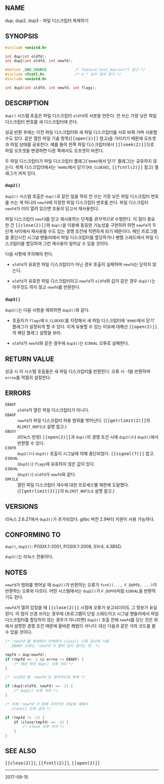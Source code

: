 ## NAME

dup, dup2, dup3 - 파일 디스크립터 복제하기

## SYNOPSIS

```c
#include <unistd.h>

int dup(int oldfd);
int dup2(int oldfd, int newfd);

#define _GNU_SOURCE             /* feature_test_macros(7) 참고 */
#include <fcntl.h>              /* O_* 상수 정의 얻기 */
#include <unistd.h>

int dup3(int oldfd, int newfd, int flags);
```

## DESCRIPTION

`dup()` 시스템 호출은 파일 디스크립터 `oldfd`의 사본을 만든다. 안 쓰는 가장 낮은 파일 디스크립터 번호를 새 디스크립터에 쓴다.

성공 반환 후에는 이전 파일 디스크립터와 새 파일 디스크립터를 서로 바꿔 가며 사용할 수도 있다. 같은 열린 파일 기술 항목(<tt>[[open(2)]]</tt> 참고)을 가리키기 때문에 오프셋과 파일 상태를 공유한다. 예를 들어 한쪽 파일 디스크립터에서 <tt>[[lseek(2)]]</tt>으로 파일 오프셋을 변경하면 다른 쪽에서도 오프셋이 바뀐다.

두 파일 디스크립터가 파일 디스크립터 플래그('exec에서 닫기' 플래그)는 공유하지 않는다. 복제 디스크립터에서는 'exec에서 닫기'(<code>FD_CLOEXEC</code>, <tt>[[fcntl(2)]]</tt> 참고) 플래그가 꺼져 있다.

### `dup2()`

`dup2()` 시스템 호출은 `dup()`과 같은 일을 하되 안 쓰는 가장 낮은 파일 디스크립터 번호를 쓰는 게 아니라 `newfd`에 지정한 파일 디스크립터 번호를 쓴다. 파일 디스크립터 `newfd`가 이미 열려 있으면 조용히 닫고서 재사용한다.

파일 디스크립터 `newfd`를 닫고 재사용하는 단계를 *원자적으로* 수행한다. 이 점이 중요한 건 <tt>[[close(2)]]</tt>와 `dup()`을 이용해 동등한 기능성을 구현하려 하면 `newfd`가 두 단계 사이에서 재사용될 수도 있는 경쟁 조건에 직면하게 되기 때문이다. 메인 프로그램을 중단시킨 시그널 핸들러에서 파일 디스크립터를 할당하거나 병렬 스레드에서 파일 디스크립터를 할당하여 그런 재사용이 일어날 수 있을 것이다.

다음 사항에 주의해야 한다.

* `oldfd`가 유효한 파일 디스크립터가 아닌 경우 호출이 실패하며 `newfd`는 닫히지 않는다.

* `oldfd`가 유효한 파일 디스크립터이고 `newfd`가 `oldfd`와 값이 같은 경우 `dup2()`는 아무것도 하지 않고 `newfd`를 반환한다.

### `dup3()`

`dup3()`는 다음 사항을 제외하면 `dup2()`와 같다.

* 호출자가 `flags`에 `O_CLOEXEC`를 지정해서 새 파일 디스크립터에 'exec에서 닫기' 플래그가 설정되게 할 수 있다. 이게 유용할 수 있는 이유에 대해선 <tt>[[open(2)]]</tt>의 해당 플래그 설명을 보라.

* `oldfd`가 `newfd`와 같은 경우에 `dup3()`는 `EINVAL` 오류로 실패한다.

## RETURN VALUE

성공 시 이 시스템 호출들은 새 파일 디스크립터를 반환한다. 오류 시 -1을 반환하며 `errno`를 적절히 설정한다.

## ERRORS

<dl>
<dt><code>EBADF</code></dt>
<dd><code>oldfd</code>가 열린 파일 디스크립터가 아니다.</dd>
<dt><code>EBADF</code></dt>
<dd><code>newfd</code>가 파일 디스크립터 허용 범위를 벗어난다. (<tt>[[getrlimit(2)]]</tt>의 <code>RLIMIT_NOFILE</code> 설명 참고.)</dd>
<dt><code>EBUSY</code></dt>
<dd>(리눅스 한정) <tt>[[open(2)]]</tt>과 <code>dup()</code>의 경쟁 조건 시에 <code>dup2()</code>나 <code>dup3()</code>에서 반환할 수 있다.</dd>
<dt><code>EINTR</code></dt>
<dd><code>dup2()</code>나 <code>dup3()</code> 호출이 시그널에 의해 중단되었다. <tt>[[signal(7)]]</tt> 참고.</dd>
<dt><code>EINVAL</code></dt>
<dd>(<code>dup3()</code>) <code>flags</code>에 유효하지 않은 값이 있다.</dd>
<dt><code>EINVAL</code></dt>
<dd>(<code>dup3()</code>) <code>oldfd</code>가 <code>newfd</code>와 같다.</dd>
<dt><code>EMFILE</code></dt>
<dd>열린 파일 디스크립터 개수에 대한 프로세스별 제한에 도달했다. (<tt>[[getrlimit(2)]]</tt>의 <code>RLIMIT_NOFILE</code> 설명 참고.)</dd>
</dl>

## VERSIONS

리눅스 2.6.27에서 `dup3()`가 추가되었다. glibc 버전 2.9부터 지원이 사용 가능하다.

## CONFORMING TO

`dup()`, `dup2()`: POSIX.1-2001, POSIX.1-2008, SVr4, 4.3BSD.

`dup3()`는 리눅스 전용이다.

## NOTES

`newfd`가 범위를 벗어날 때 `dup2()`가 반환하는 오류가 `fcntl(..., F_DUPFD, ...)`이 반환하는 오류와 다르다. 어떤 시스템에서는 `dup2()`가 `F_DUPFD`처럼 `EINVAL`을 반환하기도 한다.

`newfd`가 열려 있었을 때 <tt>[[close(2)]]</tt> 시점에 오류가 보고되더라도 그 정보가 유실된다. 이 점이 신경 쓰이는 경우에 (프로그램이 단일 스레드이고 시그널 핸들러에서 파일 디스크립터를 할당하지 않는 경우가 아니라면) `dup2()` 호출 전에 `newfd`를 닫는 것은 위에서 설명한 경쟁 조건 때문에 올바른 해법이 *아니다*. 대신 다음과 같은 식의 코드를 쓸 수 있을 것이다.

```c
/* 'newfd'를 복제해서 아래에서 close() 오류 검사에 사용.
   EBADF 오류는 'newfd'가 열려 있지 않다는 뜻. */

tmpfd = dup(newfd);
if (tmpfd == -1 && errno != EBADF) {
    /* 예상 외의 dup() 오류 처리 */
}

/* 'oldfd'를 'newfd'로 원자적으로 복제 */

if (dup2(oldfd, newfd) == -1) {
    /* dup2() 오류 처리 */
}

/* 이제 'newfd'가 원래 가리키던 파일에 대해서
   close() 오류 검사 */

if (tmpfd != -1) {
    if (close(tmpfd) == -1) {
        /* close 오류 처리 */
    }
}
```

## SEE ALSO

<tt>[[close(2)]]</tt>, <tt>[[fcntl(2)]]</tt>, <tt>[[open(2)]]</tt>

----

2017-09-15

